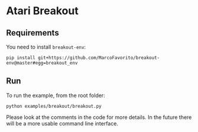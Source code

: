 # Atari Breakout

## Requirements
You need to install `breakout-env`:

    pip install git+https://github.com/MarcoFavorito/breakout-env@master#egg=breakout_env 


## Run 
To run the example, from the root folder:

    python examples/breakout/breakout.py

Please look at the comments in the code for more details. 
In the future there will be a more usable command line interface.
